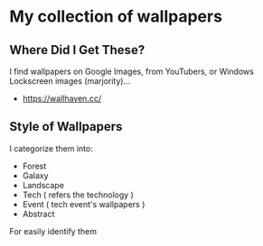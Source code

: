 # My collection of wallpapers

## Where Did I Get These?
I find wallpapers on Google Images, from YouTubers, or Windows Lockscreen images (marjority)...

- https://wallhaven.cc/

## Style of Wallpapers
I categorize them into:
- Forest
- Galaxy
- Landscape
- Tech ( refers the technology )
- Event ( tech event's wallpapers )
- Abstract

For easily identify them
